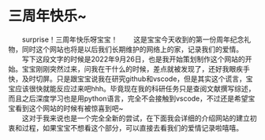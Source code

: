 # 三周年快乐~
&emsp;&emsp;surprise！三周年快乐呀宝宝！
&emsp;&emsp;这是宝宝今天收到的第一份周年纪念礼物，同时这个网站也将是以后我们长期维护的网络上的家，记录我们的爱情。  
&emsp;&emsp;写下这段文字的时候是2022年9月26日，也是我开始策划制作这个网站的开始。宝宝刚刚突然过来，问我在干什么的时候，差点就被发现了，还好我眼疾手快，及时切屏。只是跟宝宝说我在研究github和vscode，但是其实这个谎言，宝宝应该很快就能反应过来吧hhh。毕竟现在我的科研任务只是查阅文献撰写综述，而且之后深度学习也是用python语言，完全不会接触到vscode，不过还是希望宝宝看到这个网站的时候有被惊喜到吧~  
&emsp;&emsp;这对于我来说也是一个完全全新的尝试，在下面我会详细的介绍网站的建立初衷和过程，如果宝宝不想看这个部分，可以直接去看我们的爱情记录啦嘻嘻。  

